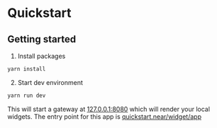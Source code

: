 # Quickstart

## Getting started

1. Install packages

```cmd
yarn install
```

2. Start dev environment

```cmd
yarn run dev
```

This will start a gateway at [127.0.0.1:8080](http://127.0.0.1:8080) which will render your local widgets. The entry point for this app is [quickstart.near/widget/app](http://127.0.0.1:8080/quickstart.near/widget/greeting)
